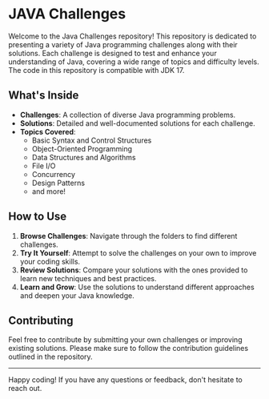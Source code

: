 # JAVA Challenges

Welcome to the Java Challenges repository! This repository is dedicated to presenting a variety of Java programming challenges along with their solutions. Each challenge is designed to test and enhance your understanding of Java, covering a wide range of topics and difficulty levels. The code in this repository is compatible with JDK 17.

## What's Inside

- **Challenges**: A collection of diverse Java programming problems.
- **Solutions**: Detailed and well-documented solutions for each challenge.
- **Topics Covered**: 
  - Basic Syntax and Control Structures
  - Object-Oriented Programming
  - Data Structures and Algorithms
  - File I/O
  - Concurrency
  - Design Patterns
  - and more!

## How to Use

1. **Browse Challenges**: Navigate through the folders to find different challenges.
2. **Try It Yourself**: Attempt to solve the challenges on your own to improve your coding skills.
3. **Review Solutions**: Compare your solutions with the ones provided to learn new techniques and best practices.
4. **Learn and Grow**: Use the solutions to understand different approaches and deepen your Java knowledge.

## Contributing

Feel free to contribute by submitting your own challenges or improving existing solutions. Please make sure to follow the contribution guidelines outlined in the repository.

---

Happy coding! If you have any questions or feedback, don't hesitate to reach out.
